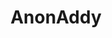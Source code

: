 ---
codehost: https://github.com/https://github.com/anonaddy/anonaddy
logohandle: anonaddy
sort: anonaddy
title: AnonAddy
twitter: https://x.com/anonaddy
website: https://anonaddy.com/
---